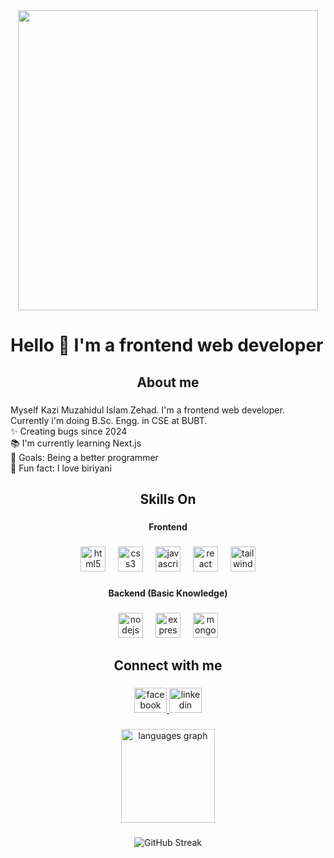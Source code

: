 <div align="center">
  <img height="480" src="https://i.imgur.com/Cybp34p.png"  />
</div>

###

<h1 align="left">Hello 👋 I'm a frontend web developer</h1>

###

<h2 align="center">About me</h2>

###

<p align="left">Myself Kazi Muzahidul Islam Zehad. I'm a frontend web developer.  Currently i'm doing B.Sc. Engg. in CSE  at BUBT.<br>✨ Creating bugs since 2024<br>📚 I'm currently learning Next.js<br>🎯 Goals: Being a better programmer<br>🎲 Fun fact: I love biriyani</p>

###

<h2 align="center">Skills On</h2>

###

<h4 align="center">Frontend</h4>

###

<div align="center">
  <img src="https://cdn.jsdelivr.net/gh/devicons/devicon/icons/html5/html5-original.svg" height="40" alt="html5 logo"  />
  <img width="12" />
  <img src="https://cdn.jsdelivr.net/gh/devicons/devicon/icons/css3/css3-original.svg" height="40" alt="css3 logo"  />
  <img width="12" />
  <img src="https://cdn.jsdelivr.net/gh/devicons/devicon/icons/javascript/javascript-original.svg" height="40" alt="javascript logo"  />
  <img width="12" />
  <img src="https://cdn.jsdelivr.net/gh/devicons/devicon/icons/react/react-original.svg" height="40" alt="react logo"  />
  <img width="12" />
  <img src="https://cdn.simpleicons.org/tailwindcss/06B6D4" height="40" alt="tailwindcss logo"  />
</div>

###

<h4 align="center">Backend (Basic Knowledge)</h4>

###

<div align="center">
  <img src="https://cdn.simpleicons.org/nodedotjs/339933" height="40" alt="nodejs logo"  />
  <img width="12" />
  <img src="https://skillicons.dev/icons?i=express" height="40" alt="express logo"  />
  <img width="12" />
  <img src="https://skillicons.dev/icons?i=mongodb" height="40" alt="mongodb logo"  />
</div>

###

<h2 align="center">Connect with me</h2>

###

<div align="center">
  <a href="https://www.facebook.com/kaziZehad.HALU" target="_blank">
    <img src="https://raw.githubusercontent.com/maurodesouza/profile-readme-generator/master/src/assets/icons/social/facebook/default.svg" width="52" height="40" alt="facebook logo"  />
  </a>
  <img src="https://raw.githubusercontent.com/maurodesouza/profile-readme-generator/master/src/assets/icons/social/linkedin/default.svg" width="52" height="40" alt="linkedin logo"  />
</div>

###

<div align="center">
  <img src="https://github-readme-stats.vercel.app/api/top-langs?username=Muzahidul-Islam-Zehad&locale=en&hide_title=false&layout=compact&card_width=320&langs_count=5&theme=dracula&hide_border=false&order=2" height="150" alt="languages graph"  />
</div>


###

<div align="center">
  <img src="https://github-readme-streak-stats.herokuapp.com/?user=Muzahidul-Islam-Zehad&theme=dark" alt="GitHub Streak" />
</div>


###

